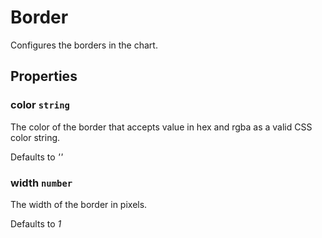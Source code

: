 # Border

Configures the borders in the chart.

## Properties

### color `string`

The color of the border that accepts value in hex and rgba as a valid CSS color string.

Defaults to *''*

### width `number`

The width of the border in pixels.

Defaults to *1*
